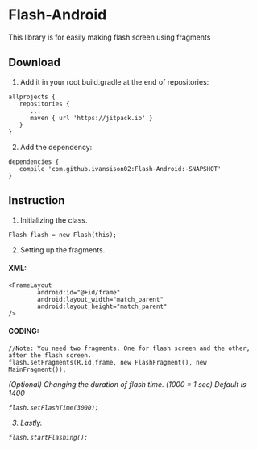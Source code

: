 
# Flash-Android
This library is for easily making flash screen using fragments<br/>

<h2>Download</h2>

1. Add it in your root build.gradle at the end of repositories:<br/>
```
allprojects {
   repositories {
      ...
      maven { url 'https://jitpack.io' }
   }
}
```
  
2. Add the dependency:<br />
```
dependencies {
   compile 'com.github.ivansison02:Flash-Android:-SNAPSHOT'
}
```

<h2>Instruction</h2>

1. Initializing the class.<br />
```
Flash flash = new Flash(this);
```

2. Setting up the fragments.<br />

<h4>XML:</h4>

```
<FrameLayout
        android:id="@+id/frame"
        android:layout_width="match_parent"
        android:layout_height="match_parent"
/>
```

<h4>CODING:</h4>

```
//Note: You need two fragments. One for flash screen and the other, after the flash screen.
flash.setFragments(R.id.frame, new FlashFragment(), new MainFragment());
```

<i>(Optional) Changing the duration of flash time. (1000 = 1 sec) Default is 1400<br /><i/>
```
flash.setFlashTime(3000);
```
3. Lastly.<br />
```
flash.startFlashing();
```

